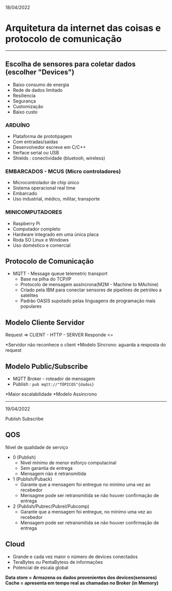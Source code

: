 18/04/2022

# Arquitetura da internet das coisas e protocolo de comunicação

---

## Escolha de sensores para coletar dados (escolher "Devices")

- Baixo consumo de energia
- Rede de dados limitado
- Resiliencia
- Segurança
- Customização
- Baixo custo

### ARDUÍNO

- Plataforma de prototipagem
- Com entradas/saídas
- Desenvolvedor escreve em C/C++
- Iterface serial ou USB
- Shields : conectividade (bluetooh, wireless)

### EMBARCADOS - MCUS (Micro controladores)

- Microcontrolador de chip único
- Sistema operacional real time
- Embarcado
- Uso industrial, médico, militar, transporte

### MINICOMPUTADORES

- Raspberry Pi
- Computador completo
- Hardware integrado em uma única placa
- Roda SO Linux e Windows
- Uso doméstico e comercial

## Protocolo de Comunicação 

- MQTT - Message queue telemetric transport
  - Base na pilha do TCP/IP
  - Protocolo de mensagem assíncrona(M2M - Machine to MAchine)
  - Criado pela IBM para conectar sensores de pipelines de petróleo a satélites
  - Padrão OASIS supotado pelas linguagens de programação mais populares

## Modelo Cliente Servidor

Request =>
CLIENT - HTTP - SERVER
Responde <=

*Servidor não reconhece o client 
*Modelo Síncrono: aguarda a resposta do request

## Modelo Public/Subscribe

- MQTT Broker - roteador de mensagem
- Publish : `pub mqtt://"TÓPICOS"{dados}`


*Maior escalabilidade
*Modelo Assíncrono

---

19/04/2022

Publish
Subscribe
 
 ## QOS 

 Nível de qualidade de serviço

- 0 (Publish)
  - Nivel mínimo de menor esforço computacinal
  - Sem garantia de entrega
  - Mensagem não é retransmitida
- 1 (Publish/Puback)
  - Garante que a mensagem foi entregue no mínimo uma vez ao recebedor
  - Mensagme pode ser retransmitida se não houver confirmação de entrega
- 2 (Publish/Pubrec/Pubrel/Pubcomp)
  - Garante que a mensagem foi entregue, no mínimo uma vez ao recebedor
  - Mensagem pode ser retransmitida se não houver confirmação de entrega

## Cloud

- Grande e cada vez maior o número de devices conectados
- TeraBytes ou PentaBytess de informações
- Potencial de escala global

<b> Data store = Armazena os dados provenientes dos devices(sensores)
Cache = apresenta em tempo real as chamadas no Broker (in Memory)
</b>